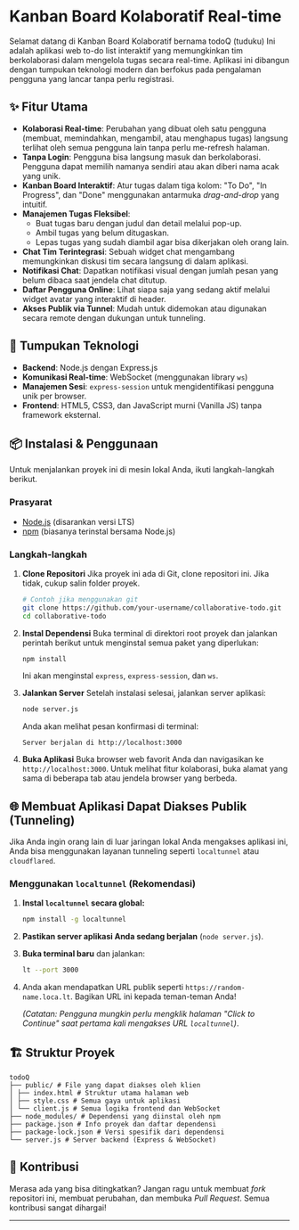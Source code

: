 # Kanban Board Kolaboratif Real-time

Selamat datang di Kanban Board Kolaboratif bernama todoQ (tuduku) Ini adalah aplikasi web to-do list interaktif yang memungkinkan tim berkolaborasi dalam mengelola tugas secara real-time. Aplikasi ini dibangun dengan tumpukan teknologi modern dan berfokus pada pengalaman pengguna yang lancar tanpa perlu registrasi.

 

## ✨ Fitur Utama

-   **Kolaborasi Real-time**: Perubahan yang dibuat oleh satu pengguna (membuat, memindahkan, mengambil, atau menghapus tugas) langsung terlihat oleh semua pengguna lain tanpa perlu me-refresh halaman.
-   **Tanpa Login**: Pengguna bisa langsung masuk dan berkolaborasi. Pengguna dapat memilih namanya sendiri atau akan diberi nama acak yang unik.
-   **Kanban Board Interaktif**: Atur tugas dalam tiga kolom: "To Do", "In Progress", dan "Done" menggunakan antarmuka *drag-and-drop* yang intuitif.
-   **Manajemen Tugas Fleksibel**:
    -   Buat tugas baru dengan judul dan detail melalui pop-up.
    -   Ambil tugas yang belum ditugaskan.
    -   Lepas tugas yang sudah diambil agar bisa dikerjakan oleh orang lain.
-   **Chat Tim Terintegrasi**: Sebuah widget chat mengambang memungkinkan diskusi tim secara langsung di dalam aplikasi.
-   **Notifikasi Chat**: Dapatkan notifikasi visual dengan jumlah pesan yang belum dibaca saat jendela chat ditutup.
-   **Daftar Pengguna Online**: Lihat siapa saja yang sedang aktif melalui widget avatar yang interaktif di header.
-   **Akses Publik via Tunnel**: Mudah untuk didemokan atau digunakan secara remote dengan dukungan untuk tunneling.

## 🚀 Tumpukan Teknologi

-   **Backend**: Node.js dengan Express.js
-   **Komunikasi Real-time**: WebSocket (menggunakan library `ws`)
-   **Manajemen Sesi**: `express-session` untuk mengidentifikasi pengguna unik per browser.
-   **Frontend**: HTML5, CSS3, dan JavaScript murni (Vanilla JS) tanpa framework eksternal.

## 📦 Instalasi & Penggunaan

Untuk menjalankan proyek ini di mesin lokal Anda, ikuti langkah-langkah berikut.

### Prasyarat

-   [Node.js](https://nodejs.org/) (disarankan versi LTS)
-   [npm](https://www.npmjs.com/) (biasanya terinstal bersama Node.js)

### Langkah-langkah

1.  **Clone Repositori**
    Jika proyek ini ada di Git, clone repositori ini. Jika tidak, cukup salin folder proyek.
    ```bash
    # Contoh jika menggunakan git
    git clone https://github.com/your-username/collaborative-todo.git
    cd collaborative-todo
    ```

2.  **Instal Dependensi**
    Buka terminal di direktori root proyek dan jalankan perintah berikut untuk menginstal semua paket yang diperlukan:
    ```bash
    npm install
    ```
    Ini akan menginstal `express`, `express-session`, dan `ws`.

3.  **Jalankan Server**
    Setelah instalasi selesai, jalankan server aplikasi:
    ```bash
    node server.js
    ```
    Anda akan melihat pesan konfirmasi di terminal:
    ```
    Server berjalan di http://localhost:3000
    ```

4.  **Buka Aplikasi**
    Buka browser web favorit Anda dan navigasikan ke `http://localhost:3000`. Untuk melihat fitur kolaborasi, buka alamat yang sama di beberapa tab atau jendela browser yang berbeda.

## 🌐 Membuat Aplikasi Dapat Diakses Publik (Tunneling)

Jika Anda ingin orang lain di luar jaringan lokal Anda mengakses aplikasi ini, Anda bisa menggunakan layanan tunneling seperti `localtunnel` atau `cloudflared`.

### Menggunakan `localtunnel` (Rekomendasi)

1.  **Instal `localtunnel` secara global:**
    ```bash
    npm install -g localtunnel
    ```

2.  **Pastikan server aplikasi Anda sedang berjalan** (`node server.js`).

3.  **Buka terminal baru** dan jalankan:
    ```bash
    lt --port 3000
    ```

4.  Anda akan mendapatkan URL publik seperti `https://random-name.loca.lt`. Bagikan URL ini kepada teman-teman Anda!

    *(Catatan: Pengguna mungkin perlu mengklik halaman "Click to Continue" saat pertama kali mengakses URL `localtunnel`)*.

## 🏗️ Struktur Proyek
```
todoQ
├── public/ # File yang dapat diakses oleh klien
│ ├── index.html # Struktur utama halaman web
│ ├── style.css # Semua gaya untuk aplikasi
│ └── client.js # Semua logika frontend dan WebSocket
├── node_modules/ # Dependensi yang diinstal oleh npm
├── package.json # Info proyek dan daftar dependensi
├── package-lock.json # Versi spesifik dari dependensi
└── server.js # Server backend (Express & WebSocket)
```

## 🤝 Kontribusi

Merasa ada yang bisa ditingkatkan? Jangan ragu untuk membuat *fork* repositori ini, membuat perubahan, dan membuka *Pull Request*. Semua kontribusi sangat dihargai!

---